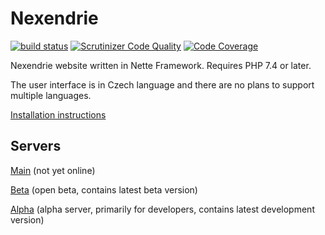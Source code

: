 Nexendrie
=========

[![build status](https://gitlab.com/nexendrie/nexendrie/badges/master/pipeline.svg)](https://gitlab.com/nexendrie/nexendrie/commits/master) [![Scrutinizer Code Quality](https://scrutinizer-ci.com/g/nexendrie/nexendrie/badges/quality-score.png?b=master)](https://scrutinizer-ci.com/g/nexendrie/nexendrie/?branch=master) [![Code Coverage](https://scrutinizer-ci.com/g/nexendrie/nexendrie/badges/coverage.png?b=master)](https://scrutinizer-ci.com/g/nexendrie/nexendrie/?branch=master)

Nexendrie website written in Nette Framework. Requires PHP 7.4 or later.

The user interface is in Czech language and there are no plans to support multiple languages.

[Installation instructions](INSTALL.md)

Servers
-------

[Main](https://www.nexendrie.cz) (not yet online)

[Beta](https://beta.nexendrie.cz) (open beta, contains latest beta version)

[Alpha](https://alpha.nexendrie.cz) (alpha server, primarily for developers, contains latest development version)
